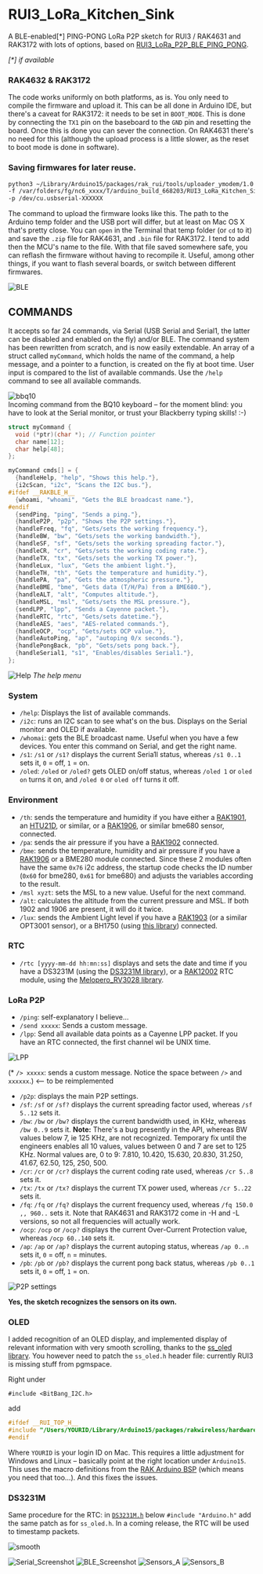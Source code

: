 # RUI3_LoRa_Kitchen_Sink

A BLE-enabled[*] PING-PONG LoRa P2P sketch for RUI3 / RAK4631 and RAK3172 with lots of options, based on [RUI3_LoRa_P2P_BLE_PING_PONG](https://github.com/Kongduino/RUI3_LoRa_P2P_BLE_PING_PONG).

_[*] if available_

### RAK4632 & RAK3172

The code works uniformly on both platforms, as is. You only need to compile the firmware and upload it. This can be all done in Arduino IDE, but there's a caveat for RAK3172: it needs to be set in `BOOT_MODE`. This is done by connecting the `TX1` pin on the baseboard to the `GND` pin and resetting the board. Once this is done you can sever the connection. On RAK4631 there's no need for this (although the upload process is a little slower, as the reset to boot mode is done in software).

### Saving firmwares for later reuse.

```bash
python3 ~/Library/Arduino15/packages/rak_rui/tools/uploader_ymodem/1.0.0/uploader_ymodem.py \
-f /var/folders/fg/nc6_xxxx/T/arduino_build_668203/RUI3_LoRa_Kitchen_Sink.ino.bin \
-p /dev/cu.usbserial-XXXXXX 
```

The command to upload the firmware looks like this. The path to the Arduino temp folder and the USB port will differ, but at least on Mac OS X that's pretty close. You can `open` in the Terminal that temp folder (or `cd` to it) and save the `.zip` file for RAK4631, and `.bin` file for RAK3172. I tend to add then the MCU's name to the file. With that file saved somewhere safe, you can reflash the firmware without having to recompile it. Useful, among other things, if you want to flash several boards, or switch between different firmwares.

![BLE](assets/BLE.png)

## COMMANDS
It accepts so far 24 commands, via Serial (USB Serial and Serial1, the latter can be disabled and enabled on the fly) and/or BLE. The command system has been rewritten from scratch, and is now easily extendable. An array of a struct called `myCommand`, which holds the name of the command, a help message, and a pointer to a function, is created on the fly at boot time. User input is compared to the list of available commands. Use the `/help` command to see all available commands.

![bbq10](assets/bbq10.png)<br />
Incoming command from the BQ10 keyboard – for the moment blind: you have to look at the Serial monitor, or trust your Blackberry typing skills! :-)

```c
struct myCommand {
  void (*ptr)(char *); // Function pointer
  char name[12];
  char help[48];
};

myCommand cmds[] = {
  {handleHelp, "help", "Shows this help."},
  {i2cScan, "i2c", "Scans the I2C bus."},
#ifdef __RAKBLE_H__
  {whoami, "whoami", "Gets the BLE broadcast name."},
#endif
  {sendPing, "ping", "Sends a ping."},
  {handleP2P, "p2p", "Shows the P2P settings."},
  {handleFreq, "fq", "Gets/sets the working frequency."},
  {handleBW, "bw", "Gets/sets the working bandwidth."},
  {handleSF, "sf", "Gets/sets the working spreading factor."},
  {handleCR, "cr", "Gets/sets the working coding rate."},
  {handleTX, "tx", "Gets/sets the working TX power."},
  {handleLux, "lux", "Gets the ambient light."},
  {handleTH, "th", "Gets the temperature and humidity."},
  {handlePA, "pa", "Gets the atmospheric pressure."},
  {handleBME, "bme", "Gets data (T/H/Pa) from a BME680."},
  {handleALT, "alt", "Computes altitude."},
  {handleMSL, "msl", "Gets/sets the MSL pressure."},
  {sendLPP, "lpp", "Sends a Cayenne packet."},
  {handleRTC, "rtc", "Gets/sets datetime."},
  {handleAES, "aes", "AES-related commands."},
  {handleOCP, "ocp", "Gets/sets OCP value."},
  {handleAutoPing, "ap", "autoping 0/x seconds."},
  {handlePongBack, "pb", "Gets/sets pong back."},
  {handleSerial1, "s1", "Enables/disables Serial1."},
};
```

![Help](assets/help.png)
*The help menu*

### System
* `/help`: Displays the list of available commands.
* `/i2c`: runs an I2C scan to see what's on the bus. Displays on the Serial monitor and OLED if available.
* `/whomai`: gets the BLE broadcast name. Useful when you have a few devices. You enter this command on Serial, and get the right name.
* `/s1`: `/s1` or `/s1?` displays the current Seria1l status, whereas `/s1 0..1` sets it, `0` = off, `1` = on.
* `/oled`: `/oled` or `/oled?` gets OLED on/off status, whereas `/oled 1` or `oled on` turns it on, and `/oled 0` or `oled off` turns it off.

### Environment
* `/th`: sends the temperature and humidity if you have either a [RAK1901](https://store.rakwireless.com/products/rak1901-shtc3-temperature-humidity-sensor), an [HTU21D](https://www.mikroe.com/htu21d-click), or similar, or a [RAK1906](https://store.rakwireless.com/products/rak1906-bme680-environment-sensor), or similar bme680 sensor, connected.
* `/pa`: sends the air pressure if you have a [RAK1902](https://store.rakwireless.com/products/rak1902-kps22hb-barometric-pressure-sensor) connected.
* `/bme`: sends the temperature, humidity and air pressure if you have a [RAK1906](https://store.rakwireless.com/products/rak1906-bme680-environment-sensor) or a BME280 module connected. Since these 2 modules often have the same `0x76` i2c address, the startup code checks the ID number (`0x60` for bme280, `0x61` for bme680) and adjusts the variables according to the result.
* `/msl xyzt`: sets the MSL to a new value. Useful for the next command.
* `/alt`: calculates the altitude from the current pressure and MSL. If both 1902 and 1906 are present, it will do it twice.
* `/lux`: sends the Ambient Light level if you have a [RAK1903](https://store.rakwireless.com/products/rak1903-opt3001dnpr-ambient-light-sensor) (or a similar OPT3001 sensor), or a BH1750 (using [this library](https://github.com/claws/BH1750)) connected.

### RTC
* `/rtc [yyyy-mm-dd hh:mn:ss]` displays and sets the date and time if you have a DS3231M (using the [DS3231M library](https://github.com/Zanduino/DS3231M)), or a [RAK12002](https://store.rakwireless.com/products/rtc-module-rak12002) RTC module, using the [Melopero_RV3028 library](https://github.com/melopero/Melopero_RV-3028_Arduino_Library).

### LoRa P2P
* `/ping`: self-explanatory I believe...
* `/send xxxxx`: Sends a custom message.
* `/lpp`: Send all available data points as a Cayenne LPP packet. If you have an RTC connected, the first channel wil be UNIX time.

![LPP](assets/LPP.png)

(* `/> xxxxx`: sends a custom message. Notice the space between `/>` and `xxxxxx`.) <-- to be reimplemented

* `/p2p`: displays the main P2P settings.
* `/sf`: `/sf` or `/sf?` displays the current spreading factor used, whereas `/sf 5..12` sets it.
* `/bw`: `/bw` or `/bw?` displays the current bandwidth used, in KHz, whereas `/bw 0..9` sets it.
**Note:** There's a bug presently in the API, whereas BW values below 7, ie 125 KHz, are not recognized. Temporary fix until the engineers enables all 10 values, values between 0 and 7 are set to 125 KHz. Normal values are, 0 to 9: 7.810, 10.420, 15.630, 20.830, 31.250, 41.67, 62.50, 125, 250, 500.
* `/cr`: `/cr` or `/cr?` displays the current coding rate used, whereas `/cr 5..8` sets it.
* `/tx`: `/tx` or `/tx?` displays the current TX power used, whereas `/cr 5..22` sets it.
* `/fq`: `/fq` or `/fq?` displays the current frequency used, whereas `/fq 150.0 ,, 960..` sets it. Note that RAK4631 and RAK3172 come in -H and -L versions, so not all frequencies will actually work.
* `/ocp`: `/ocp` or `/ocp?` displays the current Over-Current Protection value, whereas `/ocp 60..140` sets it.
* `/ap`: `/ap` or `/ap?` displays the current autoping status, whereas `/ap 0..n` sets it, `0` = off, `n` = minutes.
* `/pb`: `/pb` or `/pb?` displays the current pong back status, whereas `/pb 0..1` sets it, `0` = off, `1` = on.

![P2P settings](assets/P2Psettings.png)

**Yes, the sketch recognizes the sensors on its own.**

### OLED

I added recognition of an OLED display, and implemented display of relevant information with very smooth scrolling, thanks to the [ss_oled library](https://github.com/bitbank2/ss_oled). You however need to patch the `ss_oled.h` header file: currently RUI3 is missing stuff from pgmspace.

Right under

`#include <BitBang_I2C.h>`

add

```c
#ifdef __RUI_TOP_H__
#include "/Users/YOURID/Library/Arduino15/packages/rakwireless/hardware/nrf52/1.0.1/cores/nRF5/avr/pgmspace.h"
#endif
```

Where `YOURID` is your login ID on Mac. This requires a little adjustment for Windows and Linux – basically point at the right location under `Arduino15`. This uses the macro definitions from the [RAK Arduino BSP](https://github.com/RAKWireless/RAK-nRF52-Arduino) (which means you need that too...). And this fixes the issues.

### DS3231M

Same procedure for the RTC: in [`DS3231M.h`](https://github.com/Zanduino/DS3231M) below `#include "Arduino.h"` add the same patch as for `ss_oled.h`. In a coming release, the RTC will be used to timestamp packets.

![smooth](assets/oledpingpong.gif)

![Serial_Screenshot](assets/Serial_Screenshot.png)
![BLE_Screenshot](assets/BLE_Screenshot.jpg)
![Sensors_A](assets/SensorsA.png)
![Sensors_B](assets/SensorsB.png)
